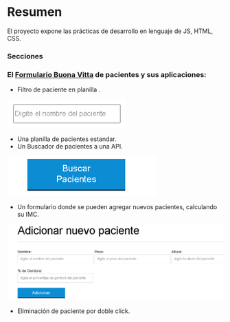 # Resumen
El proyecto expone las prácticas de desarrollo en lenguaje de JS, HTML, CSS. 

### Secciones
### El [Formulario Buona Vitta](https://cristianfrancodev.github.io/Formulario-pacientes/ "Formulario Buona Vitta") de pacientes  y sus aplicaciones:

 - Filtro de paciente en planilla .
  
 [![filtro-imagen](https://github.com/cristianfrancodev/Formulario-pacientes/blob/main/filtro.PNG?raw=true "filtro-imagen")](https://github.com/cristianfrancodev/Formulario-pacientes/blob/main/filtro.PNG?raw=true "filtro-imagen")
 
 - Una planilla de pacientes estandar.
 - Un Buscador de pacientes a una API.
  
 [![Buscador-paciente](https://github.com/cristianfrancodev/Formulario-pacientes/blob/main/Buscador-pacientes.PNG?raw=true "Buscador-paciente")](httphttps://github.com/cristianfrancodev/Formulario-pacientes/blob/main/Buscador-pacientes.PNG?raw=true:// "Buscador-paciente")
 
 - Un formulario donde se pueden agregar nuevos pacientes, calculando su IMC.
  
 ![Form](https://github.com/cristianfrancodev/Formulario-pacientes/blob/main/Formulario.PNG?raw=true "Form")
 - Eliminación de paciente por doble click.
 
